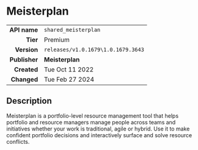 # Meisterplan
| | |
|-:|-|
|**API name**|`shared_meisterplan`|
|**Tier**|Premium|
|**Version**|`releases/v1.0.1679\1.0.1679.3643`|
|**Publisher**|**Meisterplan**|
|**Created**|Tue Oct 11 2022|
|**Changed**|Tue Feb 27 2024|

## Description
Meisterplan is a portfolio-level resource management tool that helps portfolio and resource managers manage people across teams and initiatives whether your work is traditional, agile or hybrid. Use it to make confident portfolio decisions and interactively surface and solve resource conflicts.
